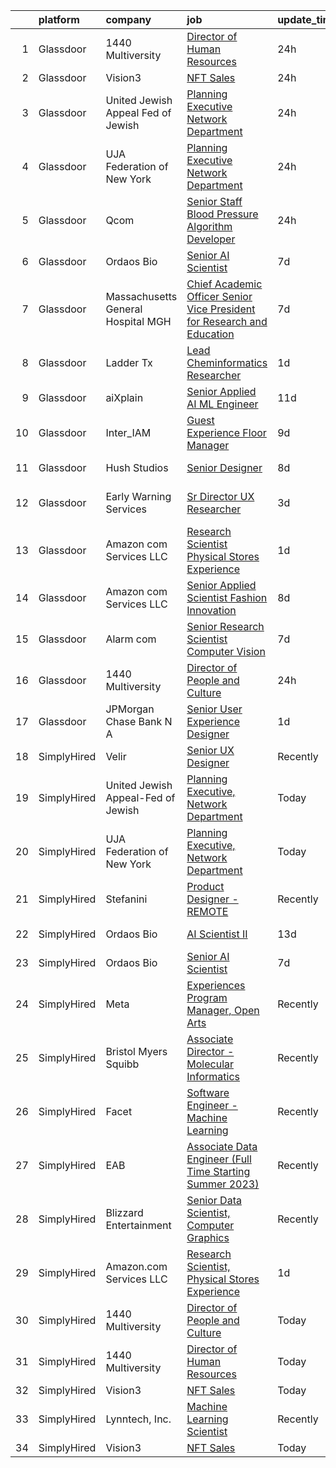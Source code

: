 

|    | platform    | company                            | job                                                                                                                                                                                                                                                                                                                                                                                                                                                                                                                                                                                                                                                                                                                                                                                                                                                                                                                                                                                                                                                                                                                                                                                                                                                                                                                                                     | update_time   | location            |
|---:|:------------|:-----------------------------------|:--------------------------------------------------------------------------------------------------------------------------------------------------------------------------------------------------------------------------------------------------------------------------------------------------------------------------------------------------------------------------------------------------------------------------------------------------------------------------------------------------------------------------------------------------------------------------------------------------------------------------------------------------------------------------------------------------------------------------------------------------------------------------------------------------------------------------------------------------------------------------------------------------------------------------------------------------------------------------------------------------------------------------------------------------------------------------------------------------------------------------------------------------------------------------------------------------------------------------------------------------------------------------------------------------------------------------------------------------------|:--------------|:--------------------|
|  1 | Glassdoor   | 1440 Multiversity                  | [Director of Human Resources](https://www.glassdoor.com/partner/jobListing.htm?pos=112&ao=1136043&s=58&guid=00000183262d3bd7aab8f64c9f8faf16&src=GD_JOB_AD&t=SR&vt=w&ea=1&cs=1_6e834a5d&cb=1662792842506&jobListingId=1008130090439&jrtk=3-0-1gcj2qf0bkf1f801-1gcj2qf0ugahi800-c0ba1a137e835088-)                                                                                                                                                                                                                                                                                                                                                                                                                                                                                                                                                                                                                                                                                                                                                                                                                                                                                                                                                                                                                                                       | 24h           | Scotts Valley, CA   |
|  2 | Glassdoor   | Vision3                            | [NFT Sales](https://www.glassdoor.com/partner/jobListing.htm?pos=101&ao=1110586&s=58&guid=00000183262d3bd7aab8f64c9f8faf16&src=GD_JOB_AD&t=SR&vt=w&ea=1&cs=1_0a73ad05&cb=1662792842505&jobListingId=1008129151645&cpc=334ABAF5D42DC775&jrtk=3-0-1gcj2qf0bkf1f801-1gcj2qf0ugahi800-953c51f51f37c5c4--6NYlbfkN0C6Tdxb6_otUOxm5BJpRK8-AZ9McR3WwGsnbuWIp-jJEY0Ustdkow1G7SOgtr2AEVwI7f8Hbs4Df6vihtyoy-sFkOwFAy0VDxTZtlfy068F88jg2w3ZyDw7YzHCUmmKzC_J5i3E4hsyfC5quZobAtGC0BRbEYwh2VMzmtlYpbfVPac556Ivop5tOL4D0rrrU3fBEHj8ywyIq2164_OkOilss3KGs_KQitj4ek_IH1Y7B5yDvHrTABIFk3sNkI8DS0aTozsP_RalqAWINppYM0i6n1unzl0hoRM6zEBHB6QJBRFfcYSLDGh--C3Qcpu4LkM7zTEqu5eI7ocLR0tZiCQfMpxMO7-7mxUud8hs6l7MwIpiILRNiDY8Na3JZz8plUSZBU35iEwjxGRJFq_3iy2LJ7z4OxZSBs8o47Ixa6rGFXypzWec3XTdQ2kXqxWRQePS1YaeCti6K4igVoXvooH8b412z-mOFVf0q_aLOB6OdiOEtFpV5QzuShC414pLQMc%3D)                                                                                                                                                                                                                                                                                                                                                                                                                                                                                                      | 24h           | Remote              |
|  3 | Glassdoor   | United Jewish Appeal Fed of Jewish | [Planning Executive  Network Department](https://www.glassdoor.com/partner/jobListing.htm?pos=103&ao=1136043&s=58&guid=00000183262d3bd7aab8f64c9f8faf16&src=GD_JOB_AD&t=SR&vt=w&cs=1_264e3d74&cb=1662792842505&jobListingId=1008129961812&jrtk=3-0-1gcj2qf0bkf1f801-1gcj2qf0ugahi800-5ed83a02e3fe4970-)                                                                                                                                                                                                                                                                                                                                                                                                                                                                                                                                                                                                                                                                                                                                                                                                                                                                                                                                                                                                                                                 | 24h           | New York, NY        |
|  4 | Glassdoor   | UJA Federation of New York         | [Planning Executive  Network Department](https://www.glassdoor.com/partner/jobListing.htm?pos=104&ao=1136043&s=58&guid=00000183262d3bd7aab8f64c9f8faf16&src=GD_JOB_AD&t=SR&vt=w&cs=1_040588ea&cb=1662792842505&jobListingId=1008129837327&jrtk=3-0-1gcj2qf0bkf1f801-1gcj2qf0ugahi800-9df2152604a219da-)                                                                                                                                                                                                                                                                                                                                                                                                                                                                                                                                                                                                                                                                                                                                                                                                                                                                                                                                                                                                                                                 | 24h           | New York, NY        |
|  5 | Glassdoor   | Qcom                               | [Senior Staff Blood Pressure Algorithm Developer](https://www.glassdoor.com/partner/jobListing.htm?pos=115&ao=1136043&s=58&guid=00000183262d3bd7aab8f64c9f8faf16&src=GD_JOB_AD&t=SR&vt=w&cs=1_eeec7f3f&cb=1662792842506&jobListingId=1008129991947&jrtk=3-0-1gcj2qf0bkf1f801-1gcj2qf0ugahi800-8d91250400c71e77-)                                                                                                                                                                                                                                                                                                                                                                                                                                                                                                                                                                                                                                                                                                                                                                                                                                                                                                                                                                                                                                        | 24h           | Buffalo, NY         |
|  6 | Glassdoor   | Ordaos Bio                         | [Senior AI Scientist](https://www.glassdoor.com/partner/jobListing.htm?pos=102&ao=1110586&s=58&guid=00000183262d3bd7aab8f64c9f8faf16&src=GD_JOB_AD&t=SR&vt=w&cs=1_6b126701&cb=1662792842505&jobListingId=1008114133794&cpc=9908D8D4413DBB8A&jrtk=3-0-1gcj2qf0bkf1f801-1gcj2qf0ugahi800-8043975ded395adf--6NYlbfkN0DG4ntHtB_rMsnfhgmnSvK2brktLme1L4SiDeJjQ-izrVOLqRJ5-yjE7k3D6lhaa8997b_nMZ-arTcf3lNtysdGK6q6juUO9wiCl0_2td8Bezx79NHpX06_2TeeWsiN_pYFJD5avv1cXcpWYc0L64GmsNZwMUWJ1qhwv7QTeD3J6JRnpJxzgye1bfhXH34cgdQDnpUe9npIm07tRYKQSoVswrwKYgWIRZkFqOQlIMECrimBOYwHzJiyc4LFnqYcBYRYpc09Ke8m7ICXCSRyEnMaH2n6T8J_b5zu5v0OAkly7EfpZdhiSA7YVmv0JXxT3yI5PkPlwVMEi1CyyqHP71sxc3bAsmZzVSOjdksu8HlvJnTDWr0LPpK1b7oughodrt-y2NR7UxJxKJSTy5yw3IRlMLtpAQdXJboj3FWvFj--wEoWCerz3V8YRTPyeHtiPUrWNJaUVBhjKLD29Cg7gtL-nwA7YCX_lHj2cn9bWQsIp63WSJoPwXjvexjy3FXUHnt-nCl6mxwXk_r48bJbZGsqufu3S2wbnYWnWBRZxnVubrtEIRz3n4mTiHQnvrWiZJ0aGz56DahqZ2OrAX-PRbV_X0UNLaiuXkIEqTrw060y-nC_8i0khUTUwWJDenCX5NegJv37ffZlE0O3qeRyu56wPfDIDw6gxAn_Fb82ZvGk9_h5fnOeskmvSwjqYgiBgsal8G-qHqQLtSd1WPzFVqGnVXg4iol42LZ7iiSIvkisRYOudcxEzoOQuy0N31WXyL3guWbrlacJIaICe-Xciglif3N5wIWklHLIpaAxsDrUEuilvSXjP8tN2gi1yrcoRThY3NTy4HdBOPEtGRdSV5yfzCNFCf0JGQTyMy--05tT4SHsQERVqOtx2mE_0oUG7T0QzJ8uwKK0x8pNJPL8NPmFts2Caaik8JmqSB5Ll3vWl5RUyCiHW0T2-nJRCgC7pJlrv1nZZDnWyc8y-3XOtIKEk1Xsq6kVUXI%3D) | 7d            | New York, NY        |
|  7 | Glassdoor   | Massachusetts General Hospital MGH | [Chief Academic Officer Senior Vice President for Research and Education](https://www.glassdoor.com/partner/jobListing.htm?pos=113&ao=1136043&s=58&guid=00000183262d3bd7aab8f64c9f8faf16&src=GD_JOB_AD&t=SR&vt=w&cs=1_b11ba095&cb=1662792842506&jobListingId=1008114461049&jrtk=3-0-1gcj2qf0bkf1f801-1gcj2qf0ugahi800-7969cda9c33f92ee-)                                                                                                                                                                                                                                                                                                                                                                                                                                                                                                                                                                                                                                                                                                                                                                                                                                                                                                                                                                                                                | 7d            | Boston, MA          |
|  8 | Glassdoor   | Ladder Tx                          | [Lead Cheminformatics Researcher](https://www.glassdoor.com/partner/jobListing.htm?pos=117&ao=1136043&s=58&guid=00000183262d3bd7aab8f64c9f8faf16&src=GD_JOB_AD&t=SR&vt=w&ea=1&cs=1_27560e45&cb=1662792842506&jobListingId=1008126386555&jrtk=3-0-1gcj2qf0bkf1f801-1gcj2qf0ugahi800-e18282e7ee6929d8-)                                                                                                                                                                                                                                                                                                                                                                                                                                                                                                                                                                                                                                                                                                                                                                                                                                                                                                                                                                                                                                                   | 1d            | Remote              |
|  9 | Glassdoor   | aiXplain                           | [Senior Applied AI ML Engineer](https://www.glassdoor.com/partner/jobListing.htm?pos=111&ao=1136043&s=58&guid=00000183262d3bd7aab8f64c9f8faf16&src=GD_JOB_AD&t=SR&vt=w&ea=1&cs=1_5e66a79a&cb=1662792842506&jobListingId=1008101286720&jrtk=3-0-1gcj2qf0bkf1f801-1gcj2qf0ugahi800-76025618883c1aae-)                                                                                                                                                                                                                                                                                                                                                                                                                                                                                                                                                                                                                                                                                                                                                                                                                                                                                                                                                                                                                                                     | 11d           | Remote              |
| 10 | Glassdoor   | Inter_IAM                          | [Guest Experience Floor Manager](https://www.glassdoor.com/partner/jobListing.htm?pos=114&ao=1136043&s=58&guid=00000183262d3bd7aab8f64c9f8faf16&src=GD_JOB_AD&t=SR&vt=w&ea=1&cs=1_5bb1d415&cb=1662792842506&jobListingId=1008105478070&jrtk=3-0-1gcj2qf0bkf1f801-1gcj2qf0ugahi800-8295091c7ba2792d-)                                                                                                                                                                                                                                                                                                                                                                                                                                                                                                                                                                                                                                                                                                                                                                                                                                                                                                                                                                                                                                                    | 9d            | Manhattan           |
| 11 | Glassdoor   | Hush Studios                       | [Senior Designer](https://www.glassdoor.com/partner/jobListing.htm?pos=108&ao=1136043&s=58&guid=00000183262d3bd7aab8f64c9f8faf16&src=GD_JOB_AD&t=SR&vt=w&cs=1_5b7fa0fd&cb=1662792842506&jobListingId=1008110942193&jrtk=3-0-1gcj2qf0bkf1f801-1gcj2qf0ugahi800-aacaa0183ed612b9-)                                                                                                                                                                                                                                                                                                                                                                                                                                                                                                                                                                                                                                                                                                                                                                                                                                                                                                                                                                                                                                                                        | 8d            | Brooklyn, NY        |
| 12 | Glassdoor   | Early Warning Services             | [Sr  Director UX Researcher](https://www.glassdoor.com/partner/jobListing.htm?pos=116&ao=1136043&s=58&guid=00000183262d3bd7aab8f64c9f8faf16&src=GD_JOB_AD&t=SR&vt=w&cs=1_ee27fc22&cb=1662792842506&jobListingId=1008120959380&jrtk=3-0-1gcj2qf0bkf1f801-1gcj2qf0ugahi800-5f4d3740db0f5da1-)                                                                                                                                                                                                                                                                                                                                                                                                                                                                                                                                                                                                                                                                                                                                                                                                                                                                                                                                                                                                                                                             | 3d            | San Francisco, CA   |
| 13 | Glassdoor   | Amazon com Services LLC            | [Research Scientist  Physical Stores Experience](https://www.glassdoor.com/partner/jobListing.htm?pos=107&ao=1136043&s=58&guid=00000183262d3bd7aab8f64c9f8faf16&src=GD_JOB_AD&t=SR&vt=w&cs=1_0a0a75ec&cb=1662792842506&jobListingId=1008126839740&jrtk=3-0-1gcj2qf0bkf1f801-1gcj2qf0ugahi800-e514f9f4e00ac023-)                                                                                                                                                                                                                                                                                                                                                                                                                                                                                                                                                                                                                                                                                                                                                                                                                                                                                                                                                                                                                                         | 1d            | Seattle, WA         |
| 14 | Glassdoor   | Amazon com Services LLC            | [Senior Applied Scientist  Fashion Innovation](https://www.glassdoor.com/partner/jobListing.htm?pos=110&ao=1136043&s=58&guid=00000183262d3bd7aab8f64c9f8faf16&src=GD_JOB_AD&t=SR&vt=w&cs=1_54071188&cb=1662792842506&jobListingId=1008111669533&jrtk=3-0-1gcj2qf0bkf1f801-1gcj2qf0ugahi800-38f8135fcdcb1878-)                                                                                                                                                                                                                                                                                                                                                                                                                                                                                                                                                                                                                                                                                                                                                                                                                                                                                                                                                                                                                                           | 8d            | Remote              |
| 15 | Glassdoor   | Alarm com                          | [Senior Research Scientist   Computer Vision](https://www.glassdoor.com/partner/jobListing.htm?pos=105&ao=1136043&s=58&guid=00000183262d3bd7aab8f64c9f8faf16&src=GD_JOB_AD&t=SR&vt=w&ea=1&cs=1_ad7b08f3&cb=1662792842505&jobListingId=1008114529215&jrtk=3-0-1gcj2qf0bkf1f801-1gcj2qf0ugahi800-f0240c73291185c5-)                                                                                                                                                                                                                                                                                                                                                                                                                                                                                                                                                                                                                                                                                                                                                                                                                                                                                                                                                                                                                                       | 7d            | Tysons Corner, VA   |
| 16 | Glassdoor   | 1440 Multiversity                  | [Director of People and Culture](https://www.glassdoor.com/partner/jobListing.htm?pos=106&ao=1136043&s=58&guid=00000183262d3bd7aab8f64c9f8faf16&src=GD_JOB_AD&t=SR&vt=w&cs=1_d60f187e&cb=1662792842505&jobListingId=1008130186977&jrtk=3-0-1gcj2qf0bkf1f801-1gcj2qf0ugahi800-d1aa2c5210248964-)                                                                                                                                                                                                                                                                                                                                                                                                                                                                                                                                                                                                                                                                                                                                                                                                                                                                                                                                                                                                                                                         | 24h           | Scotts Valley, CA   |
| 17 | Glassdoor   | JPMorgan Chase Bank  N A           | [Senior User Experience Designer](https://www.glassdoor.com/partner/jobListing.htm?pos=109&ao=1136043&s=58&guid=00000183262d3bd7aab8f64c9f8faf16&src=GD_JOB_AD&t=SR&vt=w&cs=1_a9df747d&cb=1662792842506&jobListingId=1008125108785&jrtk=3-0-1gcj2qf0bkf1f801-1gcj2qf0ugahi800-365045bcbac2d1f0-)                                                                                                                                                                                                                                                                                                                                                                                                                                                                                                                                                                                                                                                                                                                                                                                                                                                                                                                                                                                                                                                        | 1d            | Chicago, IL         |
| 18 | SimplyHired | Velir                              | [Senior UX Designer](https://www.simplyhired.com/job/JsuvOS3K5AR3HQi3VuKEBhQhKQeRlfY4_zE38BQBG3OMTSsgNvHd5Q?q=generative+art)                                                                                                                                                                                                                                                                                                                                                                                                                                                                                                                                                                                                                                                                                                                                                                                                                                                                                                                                                                                                                                                                                                                                                                                                                           | Recently      | United States       |
| 19 | SimplyHired | United Jewish Appeal-Fed of Jewish | [Planning Executive, Network Department](https://www.simplyhired.com/job/ipPQpSJkPMvSYgH4TZPcNZCPv5ufMFc7fjJfyioniTmA6TK0Xp-KnA?q=generative+art)                                                                                                                                                                                                                                                                                                                                                                                                                                                                                                                                                                                                                                                                                                                                                                                                                                                                                                                                                                                                                                                                                                                                                                                                       | Today         | New York, NY        |
| 20 | SimplyHired | UJA Federation of New York         | [Planning Executive, Network Department](https://www.simplyhired.com/job/CFRJXssnwAfd8x4Fv6TdvIXlskLiywn1exXZElkvUm_GXPGdFq-6vA?q=generative+art)                                                                                                                                                                                                                                                                                                                                                                                                                                                                                                                                                                                                                                                                                                                                                                                                                                                                                                                                                                                                                                                                                                                                                                                                       | Today         | New York, NY        |
| 21 | SimplyHired | Stefanini                          | [Product Designer - REMOTE](https://www.simplyhired.com/job/Arzm_iP7hnwrFwmga5_9Aju5FHfJlvvTUqCcwNVSk03DdQ36f7Sglg?q=generative+art)                                                                                                                                                                                                                                                                                                                                                                                                                                                                                                                                                                                                                                                                                                                                                                                                                                                                                                                                                                                                                                                                                                                                                                                                                    | Recently      | Remote              |
| 22 | SimplyHired | Ordaos Bio                         | [AI Scientist II](https://www.simplyhired.com/job/eEhRwHfmXGrN9naCx1-UfQV0ZrUo-WIArWu2tuGmzp1a9D52SJPGGQ?q=generative+art)                                                                                                                                                                                                                                                                                                                                                                                                                                                                                                                                                                                                                                                                                                                                                                                                                                                                                                                                                                                                                                                                                                                                                                                                                              | 13d           | New York, NY        |
| 23 | SimplyHired | Ordaos Bio                         | [Senior AI Scientist](https://www.simplyhired.com/job/BQ7DgRE_xTo9O8mlaVB0iNGEPsExe0Bkk4ahJsxcM6cg0ErvJi0EWQ?q=generative+art)                                                                                                                                                                                                                                                                                                                                                                                                                                                                                                                                                                                                                                                                                                                                                                                                                                                                                                                                                                                                                                                                                                                                                                                                                          | 7d            | New York, NY        |
| 24 | SimplyHired | Meta                               | [Experiences Program Manager, Open Arts](https://www.simplyhired.com/job/39LFdVDZkOVzjzuKxDh39-uXR6pKfcGOkABaQ3gkkuENYK4d0Gs1Og?q=generative+art)                                                                                                                                                                                                                                                                                                                                                                                                                                                                                                                                                                                                                                                                                                                                                                                                                                                                                                                                                                                                                                                                                                                                                                                                       | Recently      | Menlo Park, CA      |
| 25 | SimplyHired | Bristol Myers Squibb               | [Associate Director - Molecular Informatics](https://www.simplyhired.com/job/QtWWkNjz_Cu3ZIEtJ0B9sthqkeZ5MfHKqpcgho2hq4l3uGmX674F0Q?q=generative+art)                                                                                                                                                                                                                                                                                                                                                                                                                                                                                                                                                                                                                                                                                                                                                                                                                                                                                                                                                                                                                                                                                                                                                                                                   | Recently      | San Diego, CA       |
| 26 | SimplyHired | Facet                              | [Software Engineer - Machine Learning](https://www.simplyhired.com/job/rRl7LpYqGiIowLAwzbrNzMgXtXTFbKgtp-z9fo66PKEqX4Q6nYlO_w?q=generative+art)                                                                                                                                                                                                                                                                                                                                                                                                                                                                                                                                                                                                                                                                                                                                                                                                                                                                                                                                                                                                                                                                                                                                                                                                         | Recently      | San Francisco, CA   |
| 27 | SimplyHired | EAB                                | [Associate Data Engineer (Full Time Starting Summer 2023)](https://www.simplyhired.com/job/GacEolH26SrYoTYaDIiXbdqD3pheFpkBa-4d64DNtI6PwocGxl7z8w?q=generative+art)                                                                                                                                                                                                                                                                                                                                                                                                                                                                                                                                                                                                                                                                                                                                                                                                                                                                                                                                                                                                                                                                                                                                                                                     | Recently      | Remote +3 locations |
| 28 | SimplyHired | Blizzard Entertainment             | [Senior Data Scientist, Computer Graphics](https://www.simplyhired.com/job/FiskW-Gz-FCAVeSnphMRdyWJsI2KrVP0qig6JTACI2hq1lHJkEOfoA?q=generative+art)                                                                                                                                                                                                                                                                                                                                                                                                                                                                                                                                                                                                                                                                                                                                                                                                                                                                                                                                                                                                                                                                                                                                                                                                     | Recently      | Irvine, CA          |
| 29 | SimplyHired | Amazon.com Services LLC            | [Research Scientist, Physical Stores Experience](https://www.simplyhired.com/job/DeKvF_W1f88-3dYUGShcpK4sIQAs5XilbZCUoq6FwtmQ2NxnegMXzA?q=generative+art)                                                                                                                                                                                                                                                                                                                                                                                                                                                                                                                                                                                                                                                                                                                                                                                                                                                                                                                                                                                                                                                                                                                                                                                               | 1d            | Seattle, WA         |
| 30 | SimplyHired | 1440 Multiversity                  | [Director of People and Culture](https://www.simplyhired.com/job/uLpo5qoyLovLXJK82LESHCWAPpnnh8Lu3tQvUWYHkNimfz6xY4YYwA?q=generative+art)                                                                                                                                                                                                                                                                                                                                                                                                                                                                                                                                                                                                                                                                                                                                                                                                                                                                                                                                                                                                                                                                                                                                                                                                               | Today         | Scotts Valley, CA   |
| 31 | SimplyHired | 1440 Multiversity                  | [Director of Human Resources](https://www.simplyhired.com/job/_OcbtExcZhToWR63aDKRF9GVYxqwj63wIt_SOhC6CAQ2xmtSmotB_g?q=generative+art)                                                                                                                                                                                                                                                                                                                                                                                                                                                                                                                                                                                                                                                                                                                                                                                                                                                                                                                                                                                                                                                                                                                                                                                                                  | Today         | Scotts Valley, CA   |
| 32 | SimplyHired | Vision3                            | [NFT Sales](https://www.simplyhired.com/job/56q5PEG24FQgL9OnyyTtRuTPQ2cKHInO1pJXhpbR9qFKEYCBawAOFw?q=generative+art)                                                                                                                                                                                                                                                                                                                                                                                                                                                                                                                                                                                                                                                                                                                                                                                                                                                                                                                                                                                                                                                                                                                                                                                                                                    | Today         | Remote              |
| 33 | SimplyHired | Lynntech, Inc.                     | [Machine Learning Scientist](https://www.simplyhired.com/job/ufu_VB-ph6AoEQUeUko2zbfmpy49IKpMa1hvYNm5dXGCxPaJMc42dA?q=generative+art)                                                                                                                                                                                                                                                                                                                                                                                                                                                                                                                                                                                                                                                                                                                                                                                                                                                                                                                                                                                                                                                                                                                                                                                                                   | Recently      | College Station, TX |
| 34 | SimplyHired | Vision3                            | [NFT Sales](https://www.simplyhired.com/job/56q5PEG24FQgL9OnyyTtRuTPQ2cKHInO1pJXhpbR9qFKEYCBawAOFw?q=generative+art)                                                                                                                                                                                                                                                                                                                                                                                                                                                                                                                                                                                                                                                                                                                                                                                                                                                                                                                                                                                                                                                                                                                                                                                                                                    | Today         | Remote              |